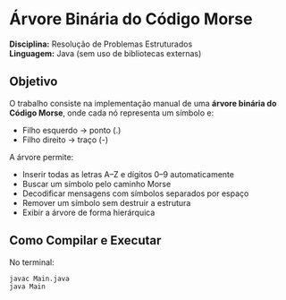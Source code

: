 # Árvore Binária do Código Morse

**Disciplina:** Resolução de Problemas Estruturados  
**Linguagem:** Java (sem uso de bibliotecas externas)  


## Objetivo

O trabalho consiste na implementação manual de uma **árvore binária do Código Morse**, onde cada nó representa um símbolo e:
- Filho esquerdo → ponto (.)  
- Filho direito → traço (-)

A árvore permite:
- Inserir todas as letras A–Z e dígitos 0–9 automaticamente  
- Buscar um símbolo pelo caminho Morse  
- Decodificar mensagens com símbolos separados por espaço  
- Remover um símbolo sem destruir a estrutura  
- Exibir a árvore de forma hierárquica  

## Como Compilar e Executar

No terminal:

```bash
javac Main.java
java Main
